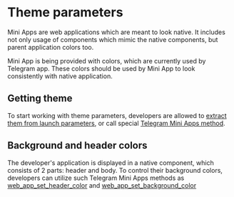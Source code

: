 # Theme parameters

Mini Apps are web applications which are meant to look native. It includes not only usage of
components which mimic the native components, but parent application colors too.

Mini App is being provided with colors, which are currently used by Telegram app. These colors
should be used by Mini App to look consistently with native application.

[//]: # (TODO: We need more specific information on theme parameters content)

## Getting theme

To start working with theme parameters, developers are allowed to [extract them from launch
parameters](../launch-parameters/common-information#tgwebappthemeparams), or call
special [Telegram Mini Apps method](../apps-communication/methods.md#web-app-request-theme).

## Background and header colors

The developer's application is displayed in a native component, which consists of 2 parts: header
and body. To control their background colors, developers can utilize such Telegram Mini Apps
methods as [web_app_set_header_color](../apps-communication/methods.md#web-app-set-header-color)
and [web_app_set_background_color](../apps-communication/methods.md#web-app-set-background-color)
